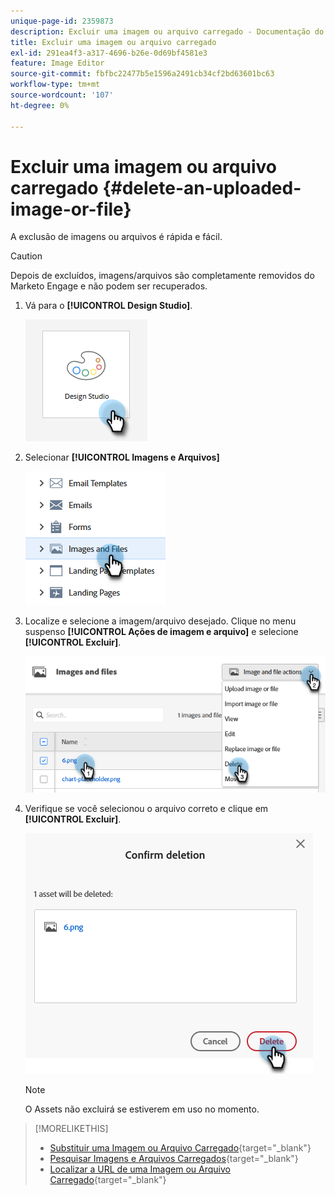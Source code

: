 ```yaml
---
unique-page-id: 2359873
description: Excluir uma imagem ou arquivo carregado - Documentação do Marketo - Documentação do produto
title: Excluir uma imagem ou arquivo carregado
exl-id: 291ea4f3-a317-4696-b26e-0d69bf4581e3
feature: Image Editor
source-git-commit: fbfbc22477b5e1596a2491cb34cf2bd63601bc63
workflow-type: tm+mt
source-wordcount: '107'
ht-degree: 0%

---
```


# Excluir uma imagem ou arquivo carregado {#delete-an-uploaded-image-or-file}

A exclusão de imagens ou arquivos é rápida e fácil.

>[!CAUTION]
>
>Depois de excluídos, imagens/arquivos são completamente removidos do Marketo Engage e não podem ser recuperados.

1. Vá para o **[!UICONTROL Design Studio]**.

   ![](assets/delete-an-uploaded-image-or-file-1.png)

1. Selecionar **[!UICONTROL Imagens e Arquivos]**

   ![](assets/delete-an-uploaded-image-or-file-2.png)

1. Localize e selecione a imagem/arquivo desejado. Clique no menu suspenso **[!UICONTROL Ações de imagem e arquivo]** e selecione **[!UICONTROL Excluir]**.

   ![](assets/delete-an-uploaded-image-or-file-3.png)

1. Verifique se você selecionou o arquivo correto e clique em **[!UICONTROL Excluir]**.

   ![](assets/delete-an-uploaded-image-or-file-4.png)

   >[!NOTE]
   >
   >O Assets não excluirá se estiverem em uso no momento.

>[!MORELIKETHIS]
>
>* [Substituir uma Imagem ou Arquivo Carregado](/help/marketo/product-docs/demand-generation/images-and-files/replace-an-uploaded-image-or-file.md){target="_blank"}
>* [Pesquisar Imagens e Arquivos Carregados](/help/marketo/product-docs/demand-generation/images-and-files/search-uploaded-images-and-files.md){target="_blank"}
>* [Localizar a URL de uma Imagem ou Arquivo Carregado](/help/marketo/product-docs/demand-generation/images-and-files/find-the-url-of-an-uploaded-image-or-file.md){target="_blank"}
